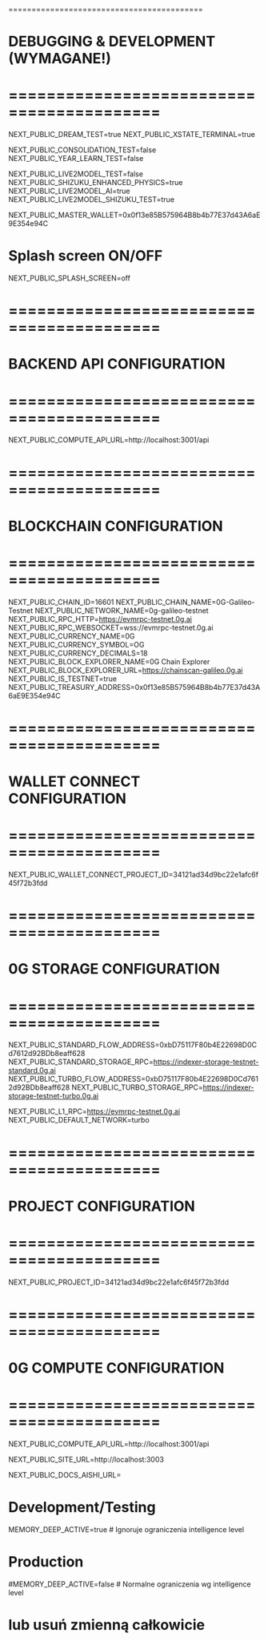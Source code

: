  ==========================================
# DEBUGGING & DEVELOPMENT (WYMAGANE!)
# ==========================================
NEXT_PUBLIC_DREAM_TEST=true 
NEXT_PUBLIC_XSTATE_TERMINAL=true

NEXT_PUBLIC_CONSOLIDATION_TEST=false
NEXT_PUBLIC_YEAR_LEARN_TEST=false

NEXT_PUBLIC_LIVE2MODEL_TEST=false
NEXT_PUBLIC_SHIZUKU_ENHANCED_PHYSICS=true
NEXT_PUBLIC_LIVE2MODEL_AI=true
NEXT_PUBLIC_LIVE2MODEL_SHIZUKU_TEST=true

NEXT_PUBLIC_MASTER_WALLET=0x0f13e85B575964B8b4b77E37d43A6aE9E354e94C


# Splash screen ON/OFF
NEXT_PUBLIC_SPLASH_SCREEN=off

# ==========================================
# BACKEND API CONFIGURATION
# ==========================================
NEXT_PUBLIC_COMPUTE_API_URL=http://localhost:3001/api

# ==========================================
# BLOCKCHAIN CONFIGURATION
# ==========================================
NEXT_PUBLIC_CHAIN_ID=16601
NEXT_PUBLIC_CHAIN_NAME=0G-Galileo-Testnet
NEXT_PUBLIC_NETWORK_NAME=0g-galileo-testnet
NEXT_PUBLIC_RPC_HTTP=https://evmrpc-testnet.0g.ai
NEXT_PUBLIC_RPC_WEBSOCKET=wss://evmrpc-testnet.0g.ai
NEXT_PUBLIC_CURRENCY_NAME=0G
NEXT_PUBLIC_CURRENCY_SYMBOL=OG
NEXT_PUBLIC_CURRENCY_DECIMALS=18
NEXT_PUBLIC_BLOCK_EXPLORER_NAME=0G Chain Explorer
NEXT_PUBLIC_BLOCK_EXPLORER_URL=https://chainscan-galileo.0g.ai
NEXT_PUBLIC_IS_TESTNET=true
NEXT_PUBLIC_TREASURY_ADDRESS=0x0f13e85B575964B8b4b77E37d43A6aE9E354e94C

# ==========================================
# WALLET CONNECT CONFIGURATION
# ==========================================
NEXT_PUBLIC_WALLET_CONNECT_PROJECT_ID=34121ad34d9bc22e1afc6f45f72b3fdd

# ==========================================
# 0G STORAGE CONFIGURATION
# ==========================================
NEXT_PUBLIC_STANDARD_FLOW_ADDRESS=0xbD75117F80b4E22698D0Cd7612d92BDb8eaff628
NEXT_PUBLIC_STANDARD_STORAGE_RPC=https://indexer-storage-testnet-standard.0g.ai
NEXT_PUBLIC_TURBO_FLOW_ADDRESS=0xbD75117F80b4E22698D0Cd7612d92BDb8eaff628
NEXT_PUBLIC_TURBO_STORAGE_RPC=https://indexer-storage-testnet-turbo.0g.ai

NEXT_PUBLIC_L1_RPC=https://evmrpc-testnet.0g.ai
NEXT_PUBLIC_DEFAULT_NETWORK=turbo

# ==========================================
# PROJECT CONFIGURATION
# ==========================================
NEXT_PUBLIC_PROJECT_ID=34121ad34d9bc22e1afc6f45f72b3fdd


# ==========================================
# 0G COMPUTE CONFIGURATION
# ==========================================
NEXT_PUBLIC_COMPUTE_API_URL=http://localhost:3001/api

NEXT_PUBLIC_SITE_URL=http://localhost:3003

NEXT_PUBLIC_DOCS_AISHI_URL=
# Development/Testing
MEMORY_DEEP_ACTIVE=true   # Ignoruje ograniczenia intelligence level

# Production
#MEMORY_DEEP_ACTIVE=false  # Normalne ograniczenia wg intelligence level
# lub usuń zmienną całkowicie